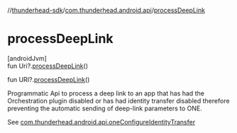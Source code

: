 //[thunderhead-sdk](../../index.md)/[com.thunderhead.android.api](index.md)/[processDeepLink](process-deep-link.md)

# processDeepLink

[androidJvm]\
fun Uri?.[processDeepLink](process-deep-link.md)()

fun URI?.[processDeepLink](process-deep-link.md)()

Programmatic Api to process a deep link to an app that has had the Orchestration plugin disabled or has had identity transfer disabled therefore preventing the automatic sending of deep-link parameters to ONE.

See [com.thunderhead.android.api.oneConfigureIdentityTransfer](one-configure-identity-transfer.md)

